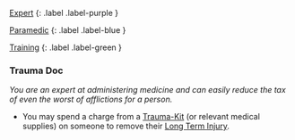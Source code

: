 
[Expert](Game/Progress#Expert)
{: .label .label-purple }

[Paramedic](Game/Paramedic)
{: .label .label-blue }

[Training](Game/Progress#Training)
{: .label .label-green }
### Trauma Doc
*You are an expert at administering medicine and can easily reduce the tax of even the worst of afflictions for a person.*
* You may spend a charge from a [Trauma-Kit](Game/Blocks/Trauma-Kit) (or relevant medical supplies) on someone to remove their [Long Term Injury](Game/Core/Effects#Long%20Term%20Injury).

